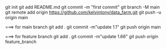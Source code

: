 git init
git add README.md
git commit -m "first commit"
git branch -M main
git remote add origin https://github.com/kelvintony/data_farm.git
git push -u origin main

===> for main branch
git add .
git commit -m"update 1.1"
git push origin main

===> for feature branch
git add .
git commit -m"update 1.66"
git push origin feature_branch
